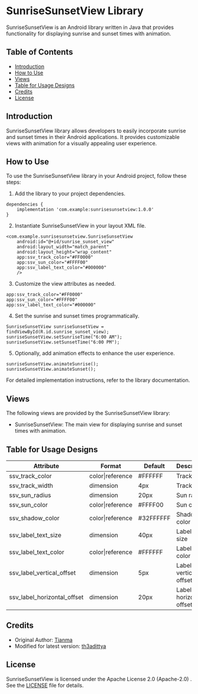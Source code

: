 # SunriseSunsetView Library

SunriseSunsetView is an Android library written in Java that provides functionality for displaying sunrise and sunset times with animation.

## Table of Contents

- [Introduction](#introduction)
- [How to Use](#how-to-use)
- [Views](#views)
- [Table for Usage Designs](#table-for-usage-designs)
- [Credits](#credits)
- [License](#license)

## Introduction

SunriseSunsetView library allows developers to easily incorporate sunrise and sunset times in their Android applications. It provides customizable views with animation for a visually appealing user experience.

## How to Use

To use the SunriseSunsetView library in your Android project, follow these steps:

1. Add the library to your project dependencies.
```
dependencies {
    implementation 'com.example:sunrisesunsetview:1.0.0'
}
```
2. Instantiate SunriseSunsetView in your layout XML file.
```
<com.example.sunrisesunsetview.SunriseSunsetView
    android:id="@+id/sunrise_sunset_view"
    android:layout_width="match_parent"
    android:layout_height="wrap_content"
    app:ssv_track_color="#FF0000"
    app:ssv_sun_color="#FFFF00"
    app:ssv_label_text_color="#000000"
    />
```
3. Customize the view attributes as needed.
```
app:ssv_track_color="#FF0000"
app:ssv_sun_color="#FFFF00"
app:ssv_label_text_color="#000000"
```

4. Set the sunrise and sunset times programmatically.

```
SunriseSunsetView sunriseSunsetView = findViewById(R.id.sunrise_sunset_view);
sunriseSunsetView.setSunriseTime("6:00 AM");
sunriseSunsetView.setSunsetTime("6:00 PM");
```

5. Optionally, add animation effects to enhance the user experience.

```
sunriseSunsetView.animateSunrise();
sunriseSunsetView.animateSunset();
```

For detailed implementation instructions, refer to the library documentation.

## Views

The following views are provided by the SunriseSunsetView library:

- SunriseSunsetView: The main view for displaying sunrise and sunset times with animation.

## Table for Usage Designs

| Attribute                   | Format            | Default    | Description                     |
|-----------------------------|-------------------|------------|---------------------------------|
| ssv_track_color             | color\|reference  | #FFFFFF    | Track color                     |
| ssv_track_width             | dimension         | 4px        | Track width                     |
| ssv_sun_radius              | dimension         | 20px       | Sun radius                      |
| ssv_sun_color               | color\|reference  | #FFFF00    | Sun color                       |
| ssv_shadow_color            | color\|reference  | #32FFFFFF | Shadow color                    |
| ssv_label_text_size         | dimension         | 40px       | Label text size                 |
| ssv_label_text_color        | color\|reference  | #FFFFFF    | Label text color                |
| ssv_label_vertical_offset   | dimension         | 5px        | Label vertical offset           |
| ssv_label_horizontal_offset | dimension         | 20px       | Label horizontal offset         |

## Credits

* Original Author: [Tianma](https://github.com/tianma8023) 
* Modified for latest version: [th3adittya](https://github.com/th3adittya)

## License

SunriseSunsetView is licensed under the Apache License 2.0 (Apache-2.0) . See the [LICENSE](LICENSE) file for details.
